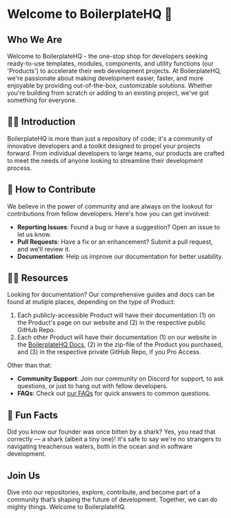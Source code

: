 # Welcome to BoilerplateHQ 👋

## Who We Are
Welcome to BoilerplateHQ - the one-stop shop for developers seeking ready-to-use templates, modules, components, and utility functions (our 'Products') to accelerate their web development projects. At BoilerplateHQ, we're passionate about making development easier, faster, and more enjoyable by providing out-of-the-box, customizable solutions. Whether you're building from scratch or adding to an existing project, we've got something for everyone.

## 🙋‍♂️ Introduction
BoilerplateHQ is more than just a repository of code; it's a community of innovative developers and a toolkit designed to propel your projects forward. From individual developers to large teams, our products are crafted to meet the needs of anyone looking to streamline their development process.

## 🦸 How to Contribute
We believe in the power of community and are always on the lookout for contributions from fellow developers. Here's how you can get involved:

* **Reporting Issues**: Found a bug or have a suggestion? Open an issue to let us know.
* **Pull Requests**: Have a fix or an enhancement? Submit a pull request, and we'll review it.
* **Documentation**: Help us improve our documentation for better usability.

## 👩‍💻 Resources

Looking for documentation? Our comprehensive guides and docs can be found at mutiple places, depending on the type of Product:

1. Each publicly-accessible Product will have their documentation (1) on the Product's page on our website and (2) in the respective public GitHub Repo.
2. Each other Product will have their documentation (1) on our website in the [BoilerplateHQ Docs](https://boilerplatehq.com/docs), (2) in the zip-file of the Product you purchased, and (3) in the respective private GitHub Repo, if you Pro Access. 

Other than that: 

* **Community Support**: Join our community on Discord for support, to ask questions, or just to hang out with fellow developers.
* **FAQs**: Check out [our FAQs](https://boilerplatehq.com/#faq) for quick answers to common questions.

## 🍿 Fun Facts
Did you know our founder was once bitten by a shark? Yes, you read that correctly — a shark (albeit a tiny one)! 
It's safe to say we're no strangers to navigating treacherous waters, both in the ocean and in software development.

## Join Us
Dive into our repositories, explore, contribute, and become part of a community that’s shaping the future of development. Together, we can do mighty things. Welcome to BoilerplateHQ.
